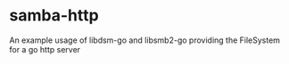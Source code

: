 # samba-http
An example usage of libdsm-go and libsmb2-go providing the FileSystem for a go http server
